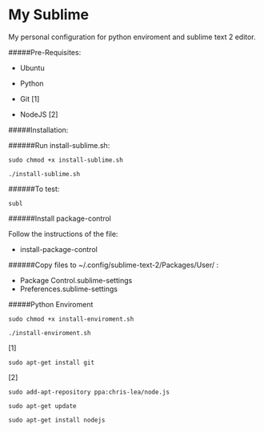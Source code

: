 My Sublime
==========

My personal configuration for python enviroment and sublime text 2 editor.

#####Pre-Requisites:

- Ubuntu

- Python

- Git [1]

- NodeJS [2]

#####Installation:

######Run install-sublime.sh:

`sudo chmod +x install-sublime.sh`

`./install-sublime.sh`

######To test:

`subl`

######Install package-control

Follow the instructions of the file:

- install-package-control

######Copy files to ~/.config/sublime-text-2/Packages/User/ :

- Package Control.sublime-settings
- Preferences.sublime-settings

#####Python Enviroment

`sudo chmod +x install-enviroment.sh`

`./install-enviroment.sh`


[1]

    sudo apt-get install git

[2]

    sudo add-apt-repository ppa:chris-lea/node.js

    sudo apt-get update

    sudo apt-get install nodejs
